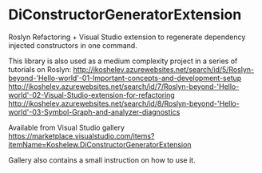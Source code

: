 
# DiConstructorGeneratorExtension
Roslyn Refactoring + Visual Studio extension to regenerate dependency injected constructors in one command.

This library is also used as a medium complexity project in a series of tutorials on Roslyn:
http://ikoshelev.azurewebsites.net/search/id/5/Roslyn-beyond-'Hello-world'-01-Important-concepts-and-development-setup
http://ikoshelev.azurewebsites.net/search/id/7/Roslyn-beyond-'Hello-world'-02-Visual-Studio-extension-for-refactoring
http://ikoshelev.azurewebsites.net/search/id/8/Roslyn-beyond-'Hello-world'-03-Symbol-Graph-and-analyzer-diagnostics

Available from Visual Studio gallery https://marketplace.visualstudio.com/items?itemName=Koshelew.DiConstructorGeneratorExtension

Gallery also contains a small instruction on how to use it.
